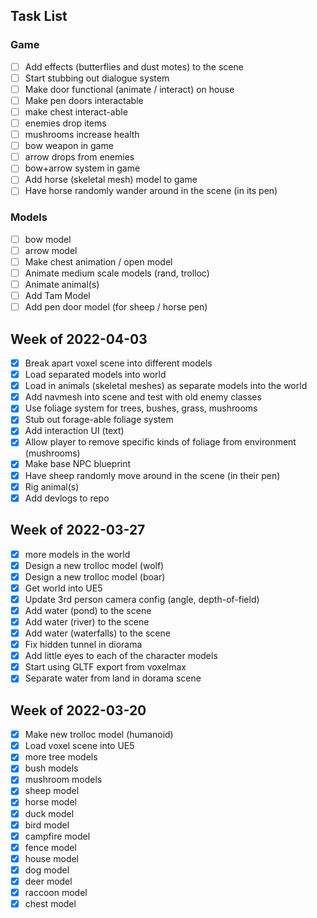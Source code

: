 ## Task List

### Game
- [ ] Add effects (butterflies and dust motes) to the scene
- [ ] Start stubbing out dialogue system
- [ ] Make door functional (animate / interact) on house
- [ ] Make pen doors interactable
- [ ] make chest interact-able
- [ ] enemies drop items
- [ ] mushrooms increase health
- [ ] bow weapon in game
- [ ] arrow drops from enemies
- [ ] bow+arrow system in game
- [ ] Add horse (skeletal mesh) model to game
- [ ] Have horse randomly wander around in the scene (in its pen)

### Models
- [ ] bow model
- [ ] arrow model
- [ ] Make chest animation / open model
- [ ] Animate medium scale models (rand, trolloc)
- [ ] Animate animal(s)
- [ ] Add Tam Model
- [ ] Add pen door model (for sheep / horse pen)

## Week of 2022-04-03

- [x] Break apart voxel scene into different models
- [x] Load separated models into world
- [x] Load in animals (skeletal meshes) as separate models into the world
- [x] Add navmesh into scene and test with old enemy classes
- [x] Use foliage system for trees, bushes, grass, mushrooms
- [x] Stub out forage-able foliage system
- [x] Add interaction UI (text)
- [x] Allow player to remove specific kinds of foliage from environment (mushrooms)
- [x] Make base NPC blueprint
- [x] Have sheep randomly move around in the scene (in their pen)
- [x] Rig animal(s)
- [x] Add devlogs to repo

## Week of 2022-03-27

- [x] more models in the world
- [x] Design a new trolloc model (wolf)
- [x] Design a new trolloc model (boar)
- [x] Get world into UE5
- [x] Update 3rd person camera config (angle, depth-of-field)
- [x] Add water (pond) to the scene
- [x] Add water (river) to the scene
- [x] Add water (waterfalls) to the scene
- [x] Fix hidden tunnel in diorama
- [x] Add little eyes to each of the character models
- [x] Start using GLTF export from voxelmax
- [x] Separate water from land in dorama scene

## Week of 2022-03-20

- [x] Make new trolloc model (humanoid)
- [x] Load voxel scene into UE5
- [x] more tree models
- [x] bush models
- [x] mushroom models
- [x] sheep model
- [x] horse model
- [x] duck model
- [x] bird model
- [x] campfire model
- [x] fence model
- [x] house model
- [x] dog model
- [x] deer model
- [x] raccoon model
- [x] chest model
